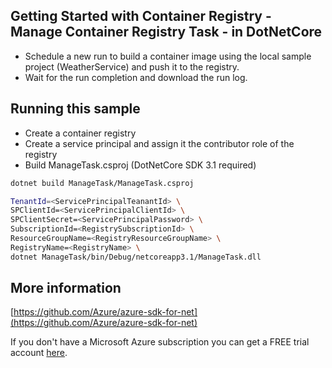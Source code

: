 ## Getting Started with Container Registry - Manage Container Registry Task - in DotNetCore ##

* Schedule a new run to build a container image using the local sample project (WeatherService) and push it to the registry.
* Wait for the run completion and download the run log.

## Running this sample ##

* Create a container registry
* Create a service principal and assign it the contributor role of the registry
* Build ManageTask.csproj (DotNetCore SDK 3.1 required)
```sh
dotnet build ManageTask/ManageTask.csproj

TenantId=<ServicePrincipalTeanantId> \
SPClientId=<ServicePrincipalClientId> \
SPClientSecret=<ServicePrincipalPassword> \
SubscriptionId=<RegistrySubscriptionId> \
ResourceGroupName=<RegistryResourceGroupName> \
RegistryName=<RegistryName> \
dotnet ManageTask/bin/Debug/netcoreapp3.1/ManageTask.dll
```

## More information ##

[https://github.com/Azure/azure-sdk-for-net](https://github.com/Azure/azure-sdk-for-net)

If you don't have a Microsoft Azure subscription you can get a FREE trial account [here](http://go.microsoft.com/fwlink/?LinkId=330212).